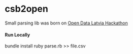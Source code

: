 csb2open
====

Small parsing lib was born on [Open Data Latvia Hackathon](http://www.meetup.com/opendata-latvia/events/66621682/)

#### Run Locally

  bundle install
    ruby parse.rb >> file.csv